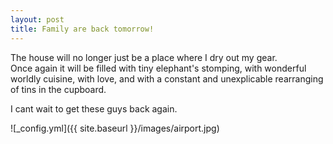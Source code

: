 ```yaml
---
layout: post
title: Family are back tomorrow!
---
```


The house will no longer just be a place where I dry out my gear.  
Once again it will be filled with tiny elephant's stomping, with wonderful worldly cuisine, with love, and with a constant and unexplicable rearranging of tins in the cupboard.  

I cant wait to get these guys back again.

![_config.yml]({{ site.baseurl }}/images/airport.jpg)
